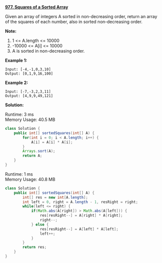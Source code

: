 **[977. Squares of a Sorted Array](https://leetcode.com/problems/squares-of-a-sorted-array/)**

Given an array of integers A sorted in non-decreasing order, return an array of the squares of each number, also in sorted non-decreasing order.

**Note:**

1. 1 <= A.length <= 10000
2. -10000 <= A[i] <= 10000
3. A is sorted in non-decreasing order.

**Example 1:**

```
Input: [-4,-1,0,3,10]
Output: [0,1,9,16,100]
```

**Example 2:**

```
Input: [-7,-3,2,3,11]
Output: [4,9,9,49,121]
```

**Solution:**

Runtime: 3 ms<br/>
Memory Usage: 40.5 MB

```java
class Solution {
    public int[] sortedSquares(int[] A) {
        for(int i = 0; i < A.length; i++) {
            A[i] = A[i] * A[i];
        }
        Arrays.sort(A);
        return A;
    }
}
```


Runtime: 1 ms<br/>
Memory Usage: 40.8 MB

```java
class Solution {
    public int[] sortedSquares(int[] A) {
        int[] res = new int[A.length];
        int left = 0, right = A.length - 1, resRight = right;
        while(left <= right) {
            if(Math.abs(A[right]) > Math.abs(A[left])) {
                res[resRight--] = A[right] * A[right];
                right--;
            } else {
                res[resRight--] = A[left] * A[left];
                left++;
            }
        }
        return res;
    }
}
```